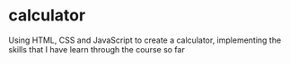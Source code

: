 # calculator
Using HTML, CSS and JavaScript to create a calculator, implementing the skills that I have learn through the course so far
